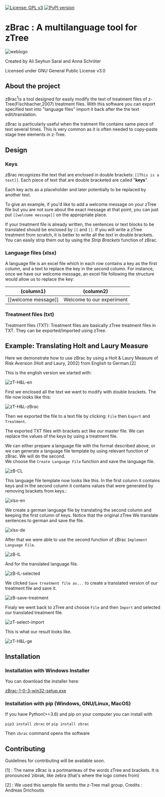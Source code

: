 [![License: GPL v3](https://img.shields.io/badge/License-GPL%20v3-blue.svg)](https://www.gnu.org/licenses/gpl-3.0)
[![PyPI version](https://badge.fury.io/py/zbrac.svg)](https://badge.fury.io/py/zbrac)


# zBrac : A multilanguage tool for zTree

![weblogo](/visuals/img/png/weblogo.png)


Created by Ali Seyhun Saral and Anna Schröter

Licensed under GNU General Public License v3.0


## About the project


zBrac<sup>1</sup>is a tool designed for easily modify the text of treatment files of z-Tree(Fischbacher,2007) treatment files.  With this software you can export specified text into "language files" import it back after the the text edit/translation.

zBrac is particularly useful when the tratment file contains same piece of text several times. This is very common as it is often needed to copy-paste stage tree elements in z-Tree.

## Design
### Keys
zBrac recognizes the text that are enclosed in double brackets: `[[This is a text]]`. Each piece of text that are double bracketed are called "**keys**".

Each key acts as a placeholder and later potentially to be replaced by another text.

To give an example, if you'd like to add a welcome message on your zTree file but you are not sure about the exact message at that point, you can just put `[[welcome message]]` on the appropriate place.

If your treatment file is already written, the 
sentences or text blocks to be translated should be enclosed by `[[` 
and `]]`. If you will write a zTree treatment from scratch, it is better 
to write all the text in double brackets. You can easily strip them out 
by using the *Strip Brackets* function of zBrac.

### Language files (xlsx)
A language file is an excel file which in each row contains a key as the first column, and a text to replace the key in the second column. For instance, once we have our welcome message, an excel file following the structure would allow us to replace the key:  

| (column1)  | (column2) |
| ------------- | ------------- |
| [[welcome message]]| Welcome to our experiment |



### Treatment files (txt)
Treatment files (TXT): Treatment files are basically zTree treatment files in TXT. They can be exported/imported using zTree.

## Example: Translating Holt and Laury Measure

Here we demonstrate how to use zBrac by using a Holt & Laury Measure of Risk Aversion (Holt and Laury, 2002) from English to German.[2]

This is the english version we started with:

![zT-H&L-en](/visuals/img/png/zT-H&L-en.png)

First we enclosed all the text we want to modify with double brackets. The file now looks like this: 

![zT-H&L-zBrac](/visuals/img/png/zT-H&L-zBrac.png)

Then we exported the file to a text file by clicking: 
`File` then `Export` and `Treatment`.

The exported TXT files with brackets act like our master file. We can replace the values of the keys by using a treatment file.

We can either prepare a language file with the format described above, or we can generate a language file template by using relevant function of zBrac. We will do the second.  
We choose the `Create Language File` function and save the language file.

![zB-CL](/visuals/img/png/zB-CL.png)

This language file template now looks like this. In the first column it contains keys and in the second column it contains values that were generated by removing brackets from keys.:

![xlsx-en](/visuals/img/png/xlsx-en.png)

We create a german language file by translating the second column and keeping the first column of keys. Notice that the original zTree We translate sentences to german and save the file.

![xlsx-de](/visuals/img/png/xlsx-ge.png)

After that we were able to use the second function of zBrac `Implement 
Language File`.

![zB-IL](/visuals/img/png/zB-IL.png)

And for the translated language file.

![zB-IL-selected](/visuals/img/png/zB-IL-selected.png)

We clicked `Save treatment file as...` to create a translated version of 
our treatment file and save it.

![zB-save-treatment](/visuals/img/png/zB-save-treatment.png)

Finaly we went back to zTree and choose `File` and then `Import` and 
selected our translated treatment file.

![zT-select-import](/visuals/img/png/zT-select-import.png)

This is what our result looks like.

![zT-H&L-ge](/visuals/img/png/zT-H&L-ge.png)


## Installation

### Installation with Windows Installer

You can download the installer here:

[zBrac-1-0-3-win32-setup.exe](https://github.com/seyhunsaral/zbrac/releases/download/v1.0.3/zBrac-1-0-3-win32-setup.exe)



### Installation with pip (Windows, GNU/Linux, MacOS)

If you have Python(>=3.6) and pip on your computer you can install with

`pip3 install zbrac` or `pip install zbrac`


Then `zbrac` command opens the software




## Contributing

Guidelines for contributing will be available soon.


[1] :  The name zBrac is a portmanteau of the words zTree and brackets. 
It is pronounced ˈzibrək, like zebra (that's where the logo comes from)

[2] : We used this sample file sentto the z-Tree mail group. Credits : Andreas Drichoutis
